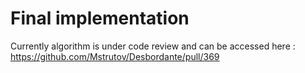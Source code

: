 # Final implementation
Currently algorithm is under code review and can be accessed here : https://github.com/Mstrutov/Desbordante/pull/369
